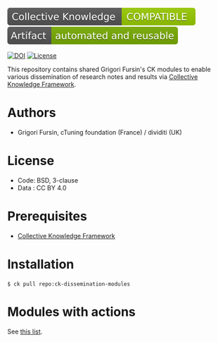 [![compatibility](https://github.com/ctuning/ck-guide-images/blob/master/ck-compatible.svg)](https://github.com/ctuning/ck)
[![automation](https://github.com/ctuning/ck-guide-images/blob/master/ck-artifact-automated-and-reusable.svg)](http://cTuning.org/ae)

[![DOI](https://zenodo.org/badge/29907543.svg)](https://zenodo.org/badge/latestdoi/29907543)
[![License](https://img.shields.io/badge/License-BSD%203--Clause-blue.svg)](https://opensource.org/licenses/BSD-3-Clause)

This repository contains shared Grigori Fursin's CK modules to enable
various dissemination of research notes and results via 
[Collective Knowledge Framework](https://github.com/ctuning/ck).

Authors
=======

* Grigori Fursin, cTuning foundation (France) / dividiti (UK)

License
=======
* Code: BSD, 3-clause
* Data : CC BY 4.0

Prerequisites
=============
* [Collective Knowledge Framework](http://github.com/ctuning/ck)

Installation
============

```
$ ck pull repo:ck-dissemination-modules
```

Modules with actions
====================

See [this list](http://cKnowledge.org/shared-modules.html).
